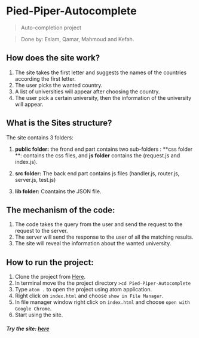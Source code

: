 # Pied-Piper-Autocomplete
>Auto-completion project

>Done by: Eslam, Qamar, Mahmoud and Kefah.

## How does the site work?
1. The site takes the first letter and suggests the names of the countries according the first letter.
2. The user picks the wanted country.
3. A list of universities will appear after choosing the country.
4. The user pick a certain university, then the information of the university will appear.

## What is the Sites structure?
The site contains 3 folders:
1. **public folder:**
the frond end part contains two sub-folders : **css folder **: contains the css files, and **js folder** contains the (request.js and index.js).

2. **src folder:** The back end part contains js files (handler.js, router.js, server.js, test.js)
3. **lib folder:** Coantains the JSON file.

## The mechanism of the code:
1. The code takes the query from the user and send the request to the request to the server.
2. The server will send the response to the user of all the matching results.
3. The site will reveal the information about the wanted university.

## How to run the project:
1. Clone the project from [Here](https://github.com/FACG2/Pied-Piper-Autocomplete).
2. In terminal move the the project directory ```>cd Pied-Piper-Autocomplete```
3. Type ```atom .``` to open the project using atom application.
4. Right click on ```index.html``` and choose ```show in File Manager```.
5. In file manager window right click on ```index.html``` and choose ```open with Google Chrome```.
6. Start using the site.


##### Try the site: [here](https://github.com/FACG2/Pied-Piper-Autocomplete/blob/master/public/index.html)
